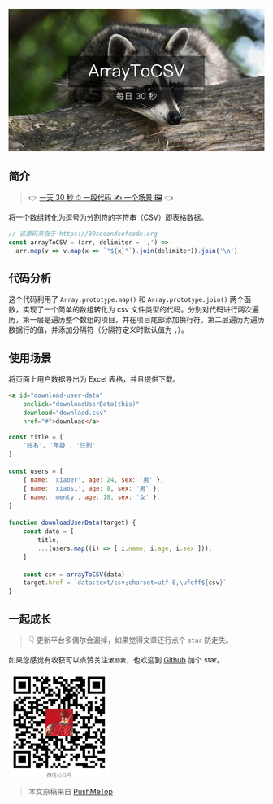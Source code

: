 <!-- # ArrayToCSV -->

![封面](https://raw.githubusercontent.com/pushmetop/resource/master/30-seconds-for-everyday/array-to-csv/poster.png)

## 简介



> 👉 [一天 30 秒 ⏱ 一段代码 ✍️ 一个场景 🖼](https://github.com/pushmetop/30-seconds-for-everyday) 👈

将一个数组转化为逗号为分割符的字符串（CSV）即表格数据。

```javascript
// 该源码来自于 https://30secondsofcode.org
const arrayToCSV = (arr, delimiter = ',') =>
  arr.map(v => v.map(x => `"${x}"`).join(delimiter)).join('\n')
```

<!--more-->

## 代码分析

这个代码利用了 `Array.prototype.map()` 和 `Array.prototype.join()` 两个函数，实现了一个简单的数组转化为 csv 文件类型的代码。分别对代码进行两次遍历，第一层是遍历整个数组的项目，并在项目尾部添加换行符。第二层遍历为遍历数据行的值，并添加分隔符（分隔符定义时默认值为 `,`）。

## 使用场景

将页面上用户数据导出为 Excel 表格，并且提供下载。

```html  
<a id="download-user-data"
    onclick="downloadUserData(this)"
    download="downlaod.csv"
    href="#">download</a>      
```

```javascript
const title = [
    '姓名', '年龄', '性别'
]

const users = [
    { name: 'xiaoer', age: 24, sex: '男' },
    { name: 'xiaosi', age: 8, sex: '男' },
    { name: 'menty', age: 18, sex: '女' },
]

function downloadUserData(target) {
    const data = [
        title,
        ...(users.map((i) => [ i.name, i.age, i.sex ])),
    ]

    const csv = arrayToCSV(data)
    target.href = `data:text/csv;charset=utf-8,\ufeff${csv}`
}
```

## 一起成长

> 👇 更新平台多偶尔会漏掉，如果觉得文章还行点个 `star` 防走失。

如果您感觉有收获可以点赞关注`激励我`，也欢迎到 [Github](https://github.com/pushmetop/30-seconds-for-everyday) 加个 star。

![微信公众号](https://raw.githubusercontent.com/pushmetop/resource/master/donate/pushmetop.png)

> 本文原稿来自 [PushMeTop](https://github.com/pushmetop)